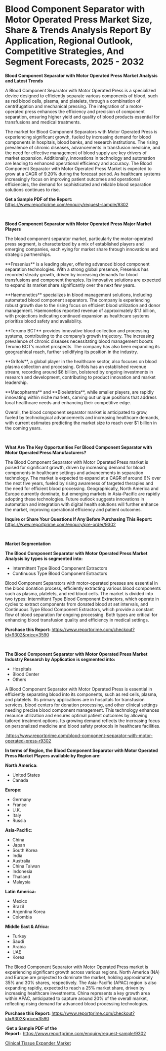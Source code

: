 <p><h1>Blood Component Separator with Motor Operated Press Market Size, Share & Trends Analysis Report By Application, Regional Outlook, Competitive Strategies, And Segment Forecasts, 2025 - 2032</h1></p><p><strong>Blood Component Separator with Motor Operated Press Market Analysis and Latest Trends</strong></p>
<p><p>A Blood Component Separator with Motor Operated Press is a specialized device designed to efficiently separate various components of blood, such as red blood cells, plasma, and platelets, through a combination of centrifugation and mechanical pressing. The integration of a motor-operated press enhances the efficiency and precision of component separation, ensuring higher yield and quality of blood products essential for transfusions and medical treatments.</p><p>The market for Blood Component Separators with Motor Operated Press is experiencing significant growth, fueled by increasing demand for blood components in hospitals, blood banks, and research institutions. The rising prevalence of chronic diseases, advancements in transfusion medicine, and the need for effective management of blood supply are key drivers of market expansion. Additionally, innovations in technology and automation are leading to enhanced operational efficiency and accuracy. The Blood Component Separator with Motor Operated Press Market is expected to grow at a CAGR of 9.20% during the forecast period. As healthcare systems increasingly focus on improving patient outcomes and operational efficiencies, the demand for sophisticated and reliable blood separation solutions continues to rise.</p></p>
<p><strong>Get a Sample PDF of the Report:&nbsp;</strong> <a href="https://www.reportprime.com/enquiry/request-sample/9302?utm_campaign=2187&utm_medium=2&utm_source=Github&utm_content=ia&utm_term=20032025&utm_id=blood-component-separator-with-motor-operated-press">https://www.reportprime.com/enquiry/request-sample/9302</a></p>
<p>&nbsp;</p>
<p><strong>Blood Component Separator with Motor Operated Press Major Market Players</strong></p>
<p><p>The blood component separator market, particularly the motor-operated press segment, is characterized by a mix of established players and emerging companies, each vying for market share through innovations and strategic partnerships.</p><p>**Fresenius** is a leading player, offering advanced blood component separation technologies. With a strong global presence, Fresenius has recorded steady growth, driven by increasing demands for blood transfusions and component therapies. Its innovative solutions are expected to expand its market share significantly over the next few years.</p><p>**Haemonetics** specializes in blood management solutions, including automated blood component separators. The company is experiencing robust growth due to the rising focus on efficient blood utilization and donor management. Haemonetics reported revenue of approximately $1.1 billion, with projections indicating continued expansion as healthcare systems prioritize blood safety and availability.</p><p>**Terumo BCT** provides innovative blood collection and processing systems, contributing to the company’s growth trajectory. The increasing prevalence of chronic diseases necessitating blood management boosts Terumo BCT's market prospects. The company has also been expanding its geographical reach, further solidifying its position in the industry.</p><p>**Grifols**, a global player in the healthcare sector, also focuses on blood plasma collection and processing. Grifols has an established revenue stream, recording around $6 billion, bolstered by ongoing investments in research and development, contributing to product innovation and market leadership.</p><p>**Macopharma** and **Bioelettrica**, while smaller players, are rapidly innovating within niche markets, carving out unique positions that address local healthcare needs and enhancing their competitive edge.</p><p>Overall, the blood component separator market is anticipated to grow, fueled by technological advancements and increasing healthcare demands, with current estimates predicting the market size to reach over $1 billion in the coming years.</p></p>
<p>&nbsp;</p>
<p><strong>What Are The Key Opportunities For Blood Component Separator with Motor Operated Press Manufacturers?</strong></p>
<p><p>The Blood Component Separator with Motor Operated Press market is poised for significant growth, driven by increasing demand for blood components in healthcare settings and advancements in separation technology. The market is expected to expand at a CAGR of around 6% over the next five years, fueled by rising awareness of targeted therapies and the need for efficient blood processing. Geographically, North America and Europe currently dominate, but emerging markets in Asia-Pacific are rapidly adopting these technologies. Future outlook suggests innovations in automation and integration with digital health solutions will further enhance the market, improving operational efficiency and patient outcomes.</p></p>
<p><strong>Inquire or Share Your Questions If Any Before Purchasing This Report:</strong> <a href="https://www.reportprime.com/enquiry/pre-order/9302?utm_campaign=2187&utm_medium=2&utm_source=Github&utm_content=ia&utm_term=20032025&utm_id=blood-component-separator-with-motor-operated-press">https://www.reportprime.com/enquiry/pre-order/9302</a></p>
<p>&nbsp;</p>
<p><strong>Market Segmentation</strong></p>
<p><strong>The Blood Component Separator with Motor Operated Press Market Analysis by types is segmented into:</strong></p>
<p><ul><li>Intermittent Type Blood Component Extractors</li><li>Continuous Type Blood Component Extractors</li></ul></p>
<p><p>Blood Component Separators with motor-operated presses are essential in the blood donation process, efficiently extracting various blood components such as plasma, platelets, and red blood cells. The market is divided into two types: Intermittent Type Blood Component Extractors, which operate in cycles to extract components from donated blood at set intervals, and Continuous Type Blood Component Extractors, which provide a constant flow of blood separation for ongoing processing. Both types are critical for enhancing blood transfusion quality and efficiency in medical settings.</p></p>
<p><strong>Purchase this Report:&nbsp;</strong><a href="https://www.reportprime.com/checkout?id=9302&price=3590&utm_campaign=2187&utm_medium=2&utm_source=Github&utm_content=ia&utm_term=20032025&utm_id=blood-component-separator-with-motor-operated-press">https://www.reportprime.com/checkout?id=9302&price=3590</a></p>
<p>&nbsp;</p>
<p><strong>The Blood Component Separator with Motor Operated Press Market Industry Research by Application is segmented into:</strong></p>
<p><ul><li>Hospitals</li><li>Blood Center</li><li>Others</li></ul></p>
<p><p>A Blood Component Separator with Motor Operated Press is essential in efficiently separating blood into its components, such as red cells, plasma, and platelets. Its primary applications are in hospitals for transfusion services, blood centers for donation processing, and other clinical settings needing precise blood component management. This technology enhances resource utilization and ensures optimal patient outcomes by allowing tailored treatment options. Its growing demand reflects the increasing focus on personalized medicine and blood safety protocols in healthcare facilities.</p></p>
<p><a href="https://www.reportprime.com/blood-component-separator-with-motor-operated-press-r9302?utm_campaign=2187&utm_medium=2&utm_source=Github&utm_content=ia&utm_term=20032025&utm_id=blood-component-separator-with-motor-operated-press">&nbsp;https://www.reportprime.com/blood-component-separator-with-motor-operated-press-r9302</a></p>
<p><strong>In terms of Region, the Blood Component Separator with Motor Operated Press Market Players available by Region are:</strong></p>
<p>
    <p> <strong> North America: </strong>
        <ul>
            <li>United States</li>
            <li>Canada</li>
        </ul>
        </p> 
    <p> <strong> Europe: </strong>
        <ul>
            <li>Germany</li>
            <li>France</li>
            <li>U.K.</li>
            <li>Italy</li>
            <li>Russia</li>
        </ul>
        </p> 
    <p> <strong> Asia-Pacific: </strong>
        <ul>
            <li>China</li>
            <li>Japan</li>
            <li>South Korea</li>
            <li>India</li>
            <li>Australia</li>
            <li>China Taiwan</li>
            <li>Indonesia</li>
            <li>Thailand</li>
            <li>Malaysia</li>
        </ul>
        </p> 
    <p> <strong> Latin America: </strong>
        <ul>
            <li>Mexico</li>
            <li>Brazil</li>
            <li>Argentina Korea</li>
            <li>Colombia</li>
        </ul>
        </p> 
    <p> <strong> Middle East & Africa: </strong>
        <ul>
            <li>Turkey</li>
            <li>Saudi</li>
            <li>Arabia</li>
            <li>UAE</li>
            <li>Korea</li>
        </ul>
    </p>
    </p>
<p><p>The Blood Component Separator with Motor Operated Press market is experiencing significant growth across various regions. North America (NA) and Europe are projected to dominate the market, holding approximately 35% and 30% shares, respectively. The Asia-Pacific (APAC) region is also expanding rapidly, expected to reach a 25% market share, driven by increasing healthcare investments. China represents a key growth area within APAC, anticipated to capture around 20% of the overall market, reflecting rising demand for advanced blood processing technologies.</p></p>
<p><strong>Purchase this Report: </strong><a href="https://www.reportprime.com/checkout?id=9302&price=3590&utm_campaign=2187&utm_medium=2&utm_source=Github&utm_content=ia&utm_term=20032025&utm_id=blood-component-separator-with-motor-operated-press">https://www.reportprime.com/checkout?id=9302&price=3590</a></p>
<p>&nbsp;<strong>Get a Sample PDF of the Report:&nbsp;&nbsp;</strong><a href="https://www.reportprime.com/enquiry/request-sample/9302?utm_campaign=2187&utm_medium=2&utm_source=Github&utm_content=ia&utm_term=20032025&utm_id=blood-component-separator-with-motor-operated-press">https://www.reportprime.com/enquiry/request-sample/9302</a></p>
<p><strong></strong></p>
<p><p><a href="https://github.com/nicoletavirag/Market-Research-Report-List-5/blob/main/clinical-tissue-expander-market.md?utm_campaign=2187&utm_medium=2&utm_source=Github&utm_content=ia&utm_term=20032025&utm_id=blood-component-separator-with-motor-operated-press">Clinical Tissue Expander Market</a></p></p>